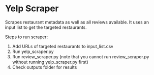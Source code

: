 # Yelp Scraper

Scrapes restaurant metadata as well as all reviews available. It uses an input list to get the targeted restaurants. 

Steps to run scraper:
1) Add URLs of targeted restaurants to input_list.csv
2) Run yelp_scraper.py
3) Run review_scraper.py (note that you cannot run review_scraper.py without running yelp_scraper.py first)
4) Check outputs folder for results
